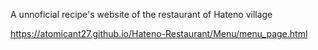 A unnoficial recipe's website of the restaurant of Hateno village

https://atomicant27.github.io/Hateno-Restaurant/Menu/menu_page.html

